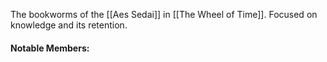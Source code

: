 The bookworms of the [[Aes Sedai]] in [[The Wheel of Time]]. Focused on knowledge and its retention.

#### Notable Members:

